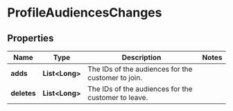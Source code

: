 

# ProfileAudiencesChanges

## Properties

Name | Type | Description | Notes
------------ | ------------- | ------------- | -------------
**adds** | **List&lt;Long&gt;** | The IDs of the audiences for the customer to join. | 
**deletes** | **List&lt;Long&gt;** | The IDs of the audiences for the customer to leave. | 



